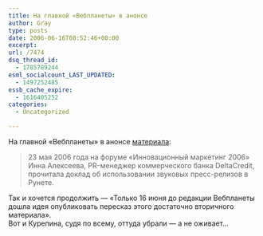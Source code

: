 ```yaml
---
title: На главной «Вебпланеты» в анонсе
author: Gray
type: posts
date: 2006-06-16T08:52:46+00:00
excerpt:
url: /7474
dsq_thread_id:
  - 1785789244
esml_socialcount_LAST_UPDATED:
  - 1497252485
essb_cache_expire:
  - 1616405252
categories:
  - Uncategorized

---
```








На главной &#171;Вебпланеты&#187; в анонсе <a href="http://www.webplanet.ru/news/advert/2006/6/15/audio-press-release.html" target="_blank">материала</a>:

> 23 мая 2006 года на форуме &laquo;Инновационный маркетинг 2006&raquo; Инна Алексеева, PR-менеджер коммерческого банка DeltaCredit, прочитала доклад об использовании звуковых пресс-релизов в Рунете.

Так и хочется продолжить &#8212; &#171;Только 16 июня до редакции Вебпланеты дошла идея опубликовать пересказ этого достаточно вторичного материала&#187;.  
Вот и Курепина, судя по всему, оттуда убрали &#8212; а не оживает&#8230;